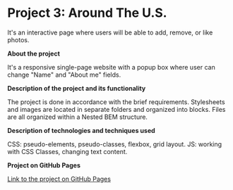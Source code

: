 # Project 3: Around The U.S.
It's an interactive page where users will be able to add, remove, or like photos.


**About the project**

It's a responsive single-page website with a popup box where user can change "Name" and "About me" fields. 

**Description of the project and its functionality**

The project is done in accordance with the brief requirements. 
Stylesheets and images are located in separate folders and organized into blocks. Files are all organized within a Nested BEM structure. 

**Description of technologies and techniques used**

CSS: pseudo-elements, pseudo-classes, flexbox, grid layout. 
JS: working with CSS Classes, changing text content.

**Project on GitHub Pages**

[Link to the project on GitHub Pages](https://tetiana-zagoruiko.github.io/web_project_4/)


